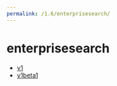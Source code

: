 ```yaml
---
permalink: /1.6/enterprisesearch/
---
```


# enterprisesearch



* [v1](v1/index.md)
* [v1beta1](v1beta1/index.md)